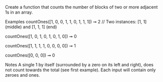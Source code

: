 Create a function that counts the number of blocks of two or more adjacent 1s in an array.

Examples
countOnes([1, 0, 0, 1, 1, 0, 1, 1, 1]) ➞ 2
// Two instances: [1, 1] (middle) and [1, 1, 1] (end)

countOnes([1, 0, 1, 0, 1, 0, 1, 0]) ➞ 0

countOnes([1, 1, 1, 1, 0, 0, 0, 0]) ➞ 1

countOnes([0, 0, 0]) ➞ 0

Notes
A single 1 by itself (surrounded by a zero on its left and right), does not count towards the total (see first example).
Each input will contain only zeroes and ones.
